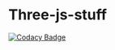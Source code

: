 ﻿# Three-js-stuff

[![Codacy Badge](https://api.codacy.com/project/badge/Grade/0b0891a457654c33b1cd9ec59e577102)](https://app.codacy.com/app/stigakl/three-js-stuff?utm_source=github.com&utm_medium=referral&utm_content=StigAkl/three-js-stuff&utm_campaign=Badge_Grade_Dashboard)
